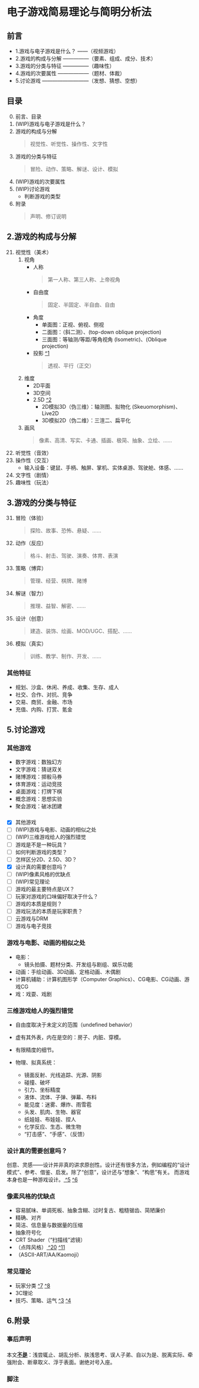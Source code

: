 
# 电子游戏简易理论与简明分析法

## 前言
- 1.游戏与电子游戏是什么？ ——（视频游戏）
- 2.游戏的构成与分解   —————（要素、组成、成分、技术）
- 3.游戏的分类与特征   —————（趣味性）
- 4.游戏的次要属性   ——————（题材、体裁）
- 5.讨论游戏     —————————（发想、猜想、空想）


## 目录
0. 前言、目录
1. (WIP)游戏与电子游戏是什么？ 
2. 游戏的构成与分解
    >视觉性、听觉性、操作性、文字性
3. 游戏的分类与特征
    >冒险、动作、策略、解谜、设计、模拟
4. (WIP)游戏的次要属性
5. (WIP)讨论游戏
    - 判断游戏的类型
6. 附录
    >声明、修订说明


## 2.游戏的构成与分解
21. 视觉性（美术）
    1. 视角
        - 人称
            >第一人称、第三人称、上帝视角
        - 自由度
            >固定、半固定、半自由、自由
        - 角度
            - 单面图：正视、俯视、侧视
            - 二面图：（斜二测）、(top-down oblique projection)
            - 三面图：等轴测/等距/等角视角 (Isometric)、(Oblique projection)
        - 投影 [ ^1]
            >透视、平行（正交）
    2. 维度
        - 2D平面
        - 3D空间
        - 2.5D [ ^2]
            - 2D模拟3D（伪三维）：轴测图、拟物化 (Skeuomorphism)、Live2D
            - 3D模拟2D（伪二维）：三渲二、扁平化
    3. 画风
        >像素、高清、写实、卡通、插画、极简、抽象、立绘、……
22. 听觉性（音效）
23. 操作性（交互）
    - 输入设备：键鼠、手柄、触屏、掌机、实体桌游、驾驶舱、体感、……
24. 文字性（剧情）
25. 趣味性（玩法）

[ ^1]:https://zh.wikipedia.org/zh-cn/三维投影
[ ^2]:https://zh.wikipedia.org/zh-cn/偽三維
[ ^9]:https://zh.wikipedia.org/zh-cn/Template:Video_game_graphics


## 3.游戏的分类与特征
31. 冒险（体验）
    >探险、故事、恐怖、悬疑、……
32. 动作（反应）
    >格斗、射击、驾驶、演奏、体育、表演
33. 策略（博弈）
    >管理、经营、棋牌、赌博
34. 解谜（智力）
    >推理、益智、解密、……
35. 设计（创意）
    >建造、装饰、绘画、MOD/UGC、搭配、……
36. 模拟（真实）
    >训练、教学、制作、开发、……

### 其他特征
- 规划、沙盒、休闲、养成、收集、生存、成人
- 社交、合作、对抗、竞争
- 交易、商贸、金融、市场
- 充值、内购、打赏、氪金


## 5.讨论游戏
### 其他游戏
- 数字游戏：数独幻方
- 文字游戏：猜谜双关
- 赌博游戏：掷骰马券
- 体育游戏：运动竞技
- 桌面游戏：打牌下棋 
- 概念游戏：思想实验
- 聚会游戏：破冰团建

[暴力游戏]:电锯惊魂

### 
- [x] 其他游戏
- [ ] (WIP)游戏与电影、动画的相似之处
- [ ] (WIP)三维游戏给人的强烈错觉
- [ ] 游戏是不是一种玩具？
- [ ] 如何判断游戏的类型？
- [ ] 怎样区分2D、2.5D、3D？
- [x] 设计真的需要创意吗？
- [ ] (WIP)像素风格的优缺点
- [ ] (WIP)常见理论
- [ ] 游戏的最主要特点是UX？
- [ ] 玩家对游戏的口味偏好取决于什么？
- [ ] 游戏的本质是规则？
- [ ] 游戏玩法的本质是玩家职责？
- [ ] 云游戏与DRM
- [ ] 游戏与电子竞技

[游戏与交易平台、二手、盗版、作弊、黑灰产]:\

### 游戏与电影、动画的相似之处
- 电影：
    - 镜头拍摄、题材分类、开发组与剧组、娱乐功能
- 动画：手绘动画、3D动画、定格动画、木偶剧
- 计算机辅助：计算机图形学（Computer Graphics）、CG电影、CG动画、游戏CG
- 戏：戏耍、戏剧

[ ^10]:https://zh.wikipedia.org/zh-cn/Template:Art_and_video_games

### 三维游戏给人的强烈错觉
- 自由度取决于未定义的范围（undefined behavior）
- 虚有其外表，内在是空的：房子、内脏、穿模。
- 有限精度的细节。
- 物理、拟真系统：
    - 镜面反射、光线追踪、光源、阴影
    - 碰撞、破坏
    - 引力、坐标精度
    - 液体、流体、子弹、弹幕、布料
    - 能见度：迷雾、爆炸、雨雪雹
    - 头发、肌肉、生物、器官
    - 纸娃娃、布娃娃、捏人
    - 化学反应、生态、微生物
    - “打击感”、“手感”、（反馈）

    [ ^18]://zh.wikipedia.org/zh-cn/战争迷雾
    [ ^12]:\
    [ ^17]:\
    [ ^16]:\
    [ ^19]:\

### 设计真的需要创意吗？
创意、灵感——设计并非真的讲求原创性。设计还有很多方法，例如编程的“设计模式”、参考、借鉴、启发。除了“创意”，设计还与“想象”、“构思”有关。
而游戏本身也是一种游戏设计。[ ^5] [ ^6]

[smbc1]:https://www.smbc-comics.com/comic/theft
[smbc2]:https://www.smbc-comics.com/comic/creative
[ ^5]://zh.wikipedia.org/zh-cn/电子游戏设计
[ ^13]:\
[ ^6]://zh.wikipedia.org/zh-cn/游戏设计
[ ^14]:\
[ ^15]:\

### 像素风格的优缺点
- 容易腻味、单调死板、抽象含糊、过时复古、粗糙锯齿、简陋廉价
- 精确、对齐
- 简洁、信息量与数据量的压缩
- 抽象符号化
- CRT Shader（“扫描线”滤镜）
- （点阵风格）[ ^20] [ ^11]
- （ASCII-ART/AA/Kaomoji）

[VA-11 HALL-A]:\
[Undertale]:\
[Stardew Valley]:\
[The Binding of Isaac: Rebirth]:\
[Terraria]:\
[Minecraft]:\
[NEEDY GIRL OVERDOSE]:\
[Kairosoft]:\
[Dungeon and Fighter]:\
[PICO-8]:\

[ ^11]:https://en.wikipedia.org/wiki/Pixel_art
[ ^20]://zh.wikipedia.org/zh-cn/點陣式顯示器

### 常见理论
- 玩家分类 [ ^7] [ ^8]
- 3C理论
- 技巧、策略、运气 [ ^3] [ ^4]

[Bartle's Taxonomy]:\
[gamer motivation model]:\
[ ^7]:https://en.wikipedia.org/wiki/Bartle_taxonomy_of_player_types
[ ^8]:https://zh.wikipedia.org/zh-cn/玩家
[游戏战斗系统浅析：如何兼容不同类型的玩家？]:(https://toutiao.io/posts/84pnzw/preview)


[ ^3]:https://zh.wikipedia.org/zh-cn/游戏#技巧、策略及運氣
[ ^4]:/www.gcores.com/articles/140147


## 6.附录
### 事后声明
本文<ruby>**[不是](#事后声明)**<rp>(</rp><rt>。。</rt><rp>)</rp></ruby>：浅尝辄止、胡乱分析、肤浅思考、误人子弟、自以为是、脱离实际、牵强附会、断章取义、浮于表面。谢绝对号入座。

### 脚注

[ ^21]:\
